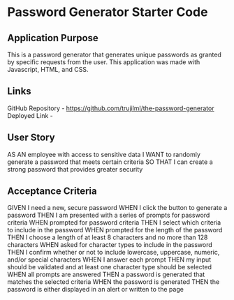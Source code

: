# Password Generator Starter Code
## Application Purpose
This is a password generator that generates unique passwords as granted by specific requests from the user. This application was made with Javascript, HTML, and CSS.

## Links
GitHub Repository - https://github.com/trujilml/the-password-generator
Deployed Link -

## User Story
AS AN employee with access to sensitive data
I WANT to randomly generate a password that meets certain criteria
SO THAT I can create a strong password that provides greater security

## Acceptance Criteria
GIVEN I need a new, secure password
WHEN I click the button to generate a password
THEN I am presented with a series of prompts for password criteria
WHEN prompted for password criteria
THEN I select which criteria to include in the password
WHEN prompted for the length of the password
THEN I choose a length of at least 8 characters and no more than 128 characters 
WHEN asked for character types to include in the password
THEN I confirm whether or not to include lowercase, uppercase, numeric, and/or special characters
WHEN I answer each prompt 
THEN my input should be validated and at least one character type should be selected
WHEN all prompts are answered 
THEN a password is generated that matches the selected criteria 
WHEN the password is generated 
THEN the password is either displayed in an alert or written to the page 